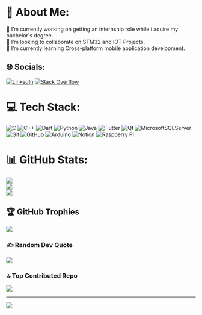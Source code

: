 # 💫 About Me:
🔭 I’m currently working on getting an internship role while i aquire my bachelor's degree. <br>👯 I’m looking to collaborate on STM32 and IOT Projects.<br>🌱 I’m currently learning Cross-platform mobile application development. <br>


## 🌐 Socials:
[![LinkedIn](https://img.shields.io/badge/LinkedIn-%230077B5.svg?logo=linkedin&logoColor=white)](https://linkedin.com/in/eng-akrambasha) [![Stack Overflow](https://img.shields.io/badge/-Stackoverflow-FE7A16?logo=stack-overflow&logoColor=white)](https://stackoverflow.com/users/22247740) 

# 💻 Tech Stack:
![C](https://img.shields.io/badge/c-%2300599C.svg?style=flat&logo=c&logoColor=white) ![C++](https://img.shields.io/badge/c++-%2300599C.svg?style=flat&logo=c%2B%2B&logoColor=white) ![Dart](https://img.shields.io/badge/dart-%230175C2.svg?style=flat&logo=dart&logoColor=white) ![Python](https://img.shields.io/badge/python-3670A0?style=flat&logo=python&logoColor=ffdd54) ![Java](https://img.shields.io/badge/java-%23ED8B00.svg?style=flat&logo=openjdk&logoColor=white) ![Flutter](https://img.shields.io/badge/Flutter-%2302569B.svg?style=flat&logo=Flutter&logoColor=white) ![Qt](https://img.shields.io/badge/Qt-%23217346.svg?style=flat&logo=Qt&logoColor=white) ![MicrosoftSQLServer](https://img.shields.io/badge/Microsoft%20SQL%20Server-CC2927?style=flat&logo=microsoft%20sql%20server&logoColor=white) ![Git](https://img.shields.io/badge/git-%23F05033.svg?style=flat&logo=git&logoColor=white) ![GitHub](https://img.shields.io/badge/github-%23121011.svg?style=flat&logo=github&logoColor=white) ![Arduino](https://img.shields.io/badge/-Arduino-00979D?style=flat&logo=Arduino&logoColor=white) ![Notion](https://img.shields.io/badge/Notion-%23000000.svg?style=flat&logo=notion&logoColor=white) ![Raspberry Pi](https://img.shields.io/badge/-RaspberryPi-C51A4A?style=flat&logo=Raspberry-Pi)
# 📊 GitHub Stats:
![](https://github-readme-stats.vercel.app/api?username=Akram-Basha&theme=radical&hide_border=false&include_all_commits=true&count_private=true)<br/>
![](https://github-readme-streak-stats.herokuapp.com/?user=Akram-Basha&theme=radical&hide_border=false)<br/>
![](https://github-readme-stats.vercel.app/api/top-langs/?username=Akram-Basha&theme=radical&hide_border=false&include_all_commits=true&count_private=true&layout=compact)

## 🏆 GitHub Trophies
![](https://github-profile-trophy.vercel.app/?username=Akram-Basha&theme=gruvbox&no-frame=true&no-bg=false&margin-w=4)

### ✍️ Random Dev Quote
![](https://quotes-github-readme.vercel.app/api?type=vetical&theme=radical)

### 🔝 Top Contributed Repo
![](https://github-contributor-stats.vercel.app/api?username=Akram-Basha&limit=5&theme=dark&combine_all_yearly_contributions=true)

---
[![](https://visitcount.itsvg.in/api?id=Akram-Basha&icon=2&color=0)](https://visitcount.itsvg.in)

